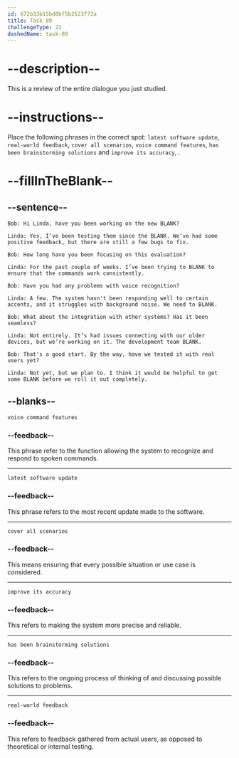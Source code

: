 ```yaml
---
id: 672b33b15bd8bf5b2523772a
title: Task 89
challengeType: 22
dashedName: task-89
---
```


<!-- REVIEW -->

# --description--

This is a review of the entire dialogue you just studied.

# --instructions--

Place the following phrases in the correct spot: `latest software update`, `real-world feedback`, `cover all scenarios`, `voice command features`, `has been brainstorming solutions` and `improve its accuracy`, .

# --fillInTheBlank--

## --sentence--

`Bob: Hi Linda, have you been working on the new BLANK?`

`Linda: Yes, I’ve been testing them since the BLANK. We’ve had some positive feedback, but there are still a few bugs to fix.`

`Bob: How long have you been focusing on this evaluation?`

`Linda: For the past couple of weeks. I’ve been trying to BLANK to ensure that the commands work consistently.`

`Bob: Have you had any problems with voice recognition?`

`Linda: A few. The system hasn't been responding well to certain accents, and it struggles with background noise. We need to BLANK.`

`Bob: What about the integration with other systems? Has it been seamless?`

`Linda: Not entirely. It’s had issues connecting with our older devices, but we’re working on it. The development team BLANK.`

`Bob: That's a good start. By the way, have we tested it with real users yet?`

`Linda: Not yet, but we plan to. I think it would be helpful to get some BLANK before we roll it out completely.`

## --blanks--

`voice command features`

### --feedback--

This phrase refer to the function allowing the system to recognize and respond to spoken commands.

---

`latest software update`

### --feedback--

This phrase refers to the most recent update made to the software.

---

`cover all scenarios`

### --feedback--

This means ensuring that every possible situation or use case is considered.

---

`improve its accuracy`

### --feedback--

This refers to making the system more precise and reliable.

---

`has been brainstorming solutions`

### --feedback--

This refers to the ongoing process of thinking of and discussing possible solutions to problems.

---

`real-world feedback`

### --feedback--

This refers to feedback gathered from actual users, as opposed to theoretical or internal testing.
